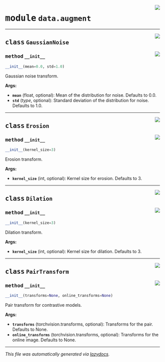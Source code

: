 <!-- markdownlint-disable -->

<a href="../../src/data/augment.py#L0"><img align="right" style="float:right;" src="https://img.shields.io/badge/-source-cccccc?style=flat-square"></a>

# <kbd>module</kbd> `data.augment`






---

<a href="../../src/data/augment.py#L6"><img align="right" style="float:right;" src="https://img.shields.io/badge/-source-cccccc?style=flat-square"></a>

## <kbd>class</kbd> `GaussianNoise`




<a href="../../src/data/augment.py#L8"><img align="right" style="float:right;" src="https://img.shields.io/badge/-source-cccccc?style=flat-square"></a>

### <kbd>method</kbd> `__init__`

```python
__init__(mean=0.0, std=1.0)
```

Gaussian noise transform. 



**Args:**
 
 - <b>`mean`</b> (float, optional):  Mean of the distribution for noise. Defaults to 0.0. 
 - <b>`std`</b> (_type_, optional):  Standard deviation of the distribution for noise. Defaults to 1.0. 





---

<a href="../../src/data/augment.py#L26"><img align="right" style="float:right;" src="https://img.shields.io/badge/-source-cccccc?style=flat-square"></a>

## <kbd>class</kbd> `Erosion`




<a href="../../src/data/augment.py#L28"><img align="right" style="float:right;" src="https://img.shields.io/badge/-source-cccccc?style=flat-square"></a>

### <kbd>method</kbd> `__init__`

```python
__init__(kernel_size=3)
```

Erosion transform. 



**Args:**
 
 - <b>`kernel_size`</b> (int, optional):  Kernel size for erosion. Defaults to 3. 





---

<a href="../../src/data/augment.py#L43"><img align="right" style="float:right;" src="https://img.shields.io/badge/-source-cccccc?style=flat-square"></a>

## <kbd>class</kbd> `Dilation`




<a href="../../src/data/augment.py#L45"><img align="right" style="float:right;" src="https://img.shields.io/badge/-source-cccccc?style=flat-square"></a>

### <kbd>method</kbd> `__init__`

```python
__init__(kernel_size=3)
```

Dilation transform. 



**Args:**
 
 - <b>`kernel_size`</b> (int, optional):  Kernel size for dilation. Defaults to 3. 





---

<a href="../../src/data/augment.py#L61"><img align="right" style="float:right;" src="https://img.shields.io/badge/-source-cccccc?style=flat-square"></a>

## <kbd>class</kbd> `PairTransform`




<a href="../../src/data/augment.py#L63"><img align="right" style="float:right;" src="https://img.shields.io/badge/-source-cccccc?style=flat-square"></a>

### <kbd>method</kbd> `__init__`

```python
__init__(transforms=None, online_transforms=None)
```

Pair transform for contrastive models. 



**Args:**
 
 - <b>`transforms`</b> (torchvision.transforms, optional):  Transforms for the pair. Defaults to None. 
 - <b>`online_transforms`</b> (torchvision.transforms, optional):  Transforms for the online image. Defaults to None. 







---

_This file was automatically generated via [lazydocs](https://github.com/ml-tooling/lazydocs)._
